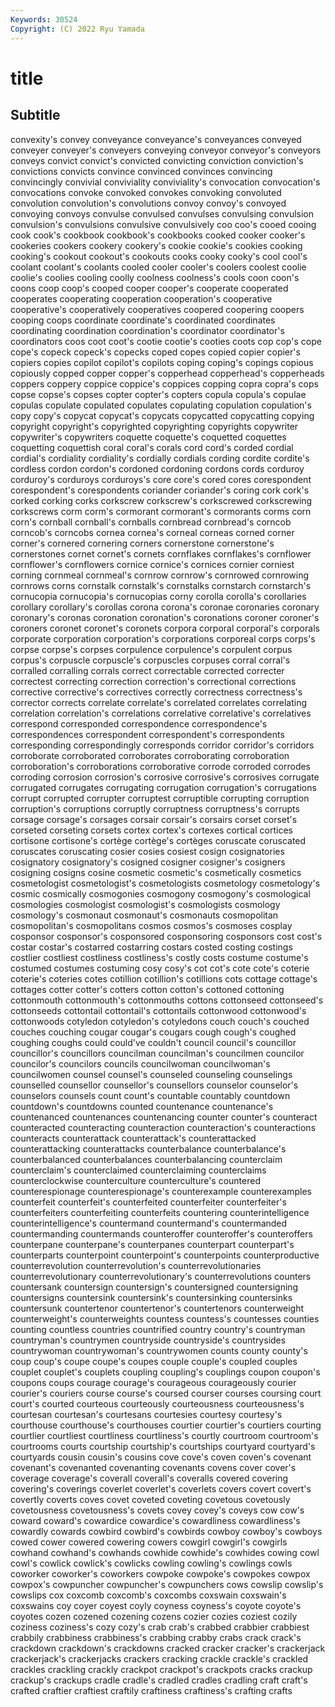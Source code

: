 ```yaml
---
Keywords: 30524
Copyright: (C) 2022 Ryu Yamada
---
```



# title

## Subtitle
 convexity's convey conveyance conveyance's conveyances conveyed conveyer
conveyer's conveyers conveying conveyor conveyor's conveyors conveys convict convict's convicted
convicting conviction conviction's convictions convicts convince convinced convinces convincing convincingly
convivial conviviality conviviality's convocation convocation's convocations convoke convoked convokes convoking
convoluted convolution convolution's convolutions convoy convoy's convoyed convoying convoys convulse
convulsed convulses convulsing convulsion convulsion's convulsions convulsive convulsively coo coo's
cooed cooing cook cook's cookbook cookbook's cookbooks cooked cooker cooker's
cookeries cookers cookery cookery's cookie cookie's cookies cooking cooking's cookout
cookout's cookouts cooks cooky cooky's cool cool's coolant coolant's coolants
cooled cooler cooler's coolers coolest coolie coolie's coolies cooling coolly
coolness coolness's cools coon coon's coons coop coop's cooped cooper
cooper's cooperate cooperated cooperates cooperating cooperation cooperation's cooperative cooperative's cooperatively
cooperatives coopered coopering coopers cooping coops coordinate coordinate's coordinated coordinates
coordinating coordination coordination's coordinator coordinator's coordinators coos coot coot's cootie
cootie's cooties coots cop cop's cope cope's copeck copeck's copecks
coped copes copied copier copier's copiers copies copilot copilot's copilots
coping coping's copings copious copiously copped copper copper's copperhead copperhead's
copperheads coppers coppery coppice coppice's coppices copping copra copra's cops
copse copse's copses copter copter's copters copula copula's copulae copulas
copulate copulated copulates copulating copulation copulation's copy copy's copycat copycat's
copycats copycatted copycatting copying copyright copyright's copyrighted copyrighting copyrights copywriter
copywriter's copywriters coquette coquette's coquetted coquettes coquetting coquettish coral coral's
corals cord cord's corded cordial cordial's cordiality cordiality's cordially cordials
cording cordite cordite's cordless cordon cordon's cordoned cordoning cordons cords
corduroy corduroy's corduroys corduroys's core core's cored cores corespondent corespondent's
corespondents coriander coriander's coring cork cork's corked corking corks corkscrew
corkscrew's corkscrewed corkscrewing corkscrews corm corm's cormorant cormorant's cormorants corms
corn corn's cornball cornball's cornballs cornbread cornbread's corncob corncob's corncobs
cornea cornea's corneal corneas corned corner corner's cornered cornering corners
cornerstone cornerstone's cornerstones cornet cornet's cornets cornflakes cornflakes's cornflower cornflower's
cornflowers cornice cornice's cornices cornier corniest corning cornmeal cornmeal's cornrow
cornrow's cornrowed cornrowing cornrows corns cornstalk cornstalk's cornstalks cornstarch cornstarch's
cornucopia cornucopia's cornucopias corny corolla corolla's corollaries corollary corollary's corollas
corona corona's coronae coronaries coronary coronary's coronas coronation coronation's coronations
coroner coroner's coroners coronet coronet's coronets corpora corporal corporal's corporals
corporate corporation corporation's corporations corporeal corps corps's corpse corpse's corpses
corpulence corpulence's corpulent corpus corpus's corpuscle corpuscle's corpuscles corpuses corral
corral's corralled corralling corrals correct correctable corrected correcter correctest correcting
correction correction's correctional corrections corrective corrective's correctives correctly correctness correctness's
corrector corrects correlate correlate's correlated correlates correlating correlation correlation's correlations
correlative correlative's correlatives correspond corresponded correspondence correspondence's correspondences correspondent correspondent's
correspondents corresponding correspondingly corresponds corridor corridor's corridors corroborate corroborated corroborates
corroborating corroboration corroboration's corroborations corroborative corrode corroded corrodes corroding corrosion
corrosion's corrosive corrosive's corrosives corrugate corrugated corrugates corrugating corrugation corrugation's
corrugations corrupt corrupted corrupter corruptest corruptible corrupting corruption corruption's corruptions
corruptly corruptness corruptness's corrupts corsage corsage's corsages corsair corsair's corsairs
corset corset's corseted corseting corsets cortex cortex's cortexes cortical cortices
cortisone cortisone's cortège cortège's cortèges coruscate coruscated coruscates coruscating cosier
cosies cosiest cosign cosignatories cosignatory cosignatory's cosigned cosigner cosigner's cosigners
cosigning cosigns cosine cosmetic cosmetic's cosmetically cosmetics cosmetologist cosmetologist's cosmetologists
cosmetology cosmetology's cosmic cosmically cosmogonies cosmogony cosmogony's cosmological cosmologies cosmologist
cosmologist's cosmologists cosmology cosmology's cosmonaut cosmonaut's cosmonauts cosmopolitan cosmopolitan's cosmopolitans
cosmos cosmos's cosmoses cosplay cosponsor cosponsor's cosponsored cosponsoring cosponsors cost
cost's costar costar's costarred costarring costars costed costing costings costlier
costliest costliness costliness's costly costs costume costume's costumed costumes costuming
cosy cosy's cot cot's cote cote's coterie coterie's coteries cotes
cotillion cotillion's cotillions cots cottage cottage's cottages cotter cotter's cotters
cotton cotton's cottoned cottoning cottonmouth cottonmouth's cottonmouths cottons cottonseed cottonseed's
cottonseeds cottontail cottontail's cottontails cottonwood cottonwood's cottonwoods cotyledon cotyledon's cotyledons
couch couch's couched couches couching cougar cougar's cougars cough cough's
coughed coughing coughs could could've couldn't council council's councillor councillor's
councillors councilman councilman's councilmen councilor councilor's councilors councils councilwoman councilwoman's
councilwomen counsel counsel's counseled counseling counselings counselled counsellor counsellor's counsellors
counselor counselor's counselors counsels count count's countable countably countdown countdown's
countdowns counted countenance countenance's countenanced countenances countenancing counter counter's counteract
counteracted counteracting counteraction counteraction's counteractions counteracts counterattack counterattack's counterattacked counterattacking
counterattacks counterbalance counterbalance's counterbalanced counterbalances counterbalancing counterclaim counterclaim's counterclaimed counterclaiming
counterclaims counterclockwise counterculture counterculture's countered counterespionage counterespionage's counterexample counterexamples counterfeit
counterfeit's counterfeited counterfeiter counterfeiter's counterfeiters counterfeiting counterfeits countering counterintelligence counterintelligence's
countermand countermand's countermanded countermanding countermands counteroffer counteroffer's counteroffers counterpane counterpane's
counterpanes counterpart counterpart's counterparts counterpoint counterpoint's counterpoints counterproductive counterrevolution counterrevolution's
counterrevolutionaries counterrevolutionary counterrevolutionary's counterrevolutions counters countersank countersign countersign's countersigned countersigning
countersigns countersink countersink's countersinking countersinks countersunk countertenor countertenor's countertenors counterweight
counterweight's counterweights countess countess's countesses counties counting countless countries countrified
country country's countryman countryman's countrymen countryside countryside's countrysides countrywoman countrywoman's
countrywomen counts county county's coup coup's coupe coupe's coupes couple
couple's coupled couples couplet couplet's couplets coupling coupling's couplings coupon
coupon's coupons coups courage courage's courageous courageously courier courier's couriers
course course's coursed courser courses coursing court court's courted courteous
courteously courteousness courteousness's courtesan courtesan's courtesans courtesies courtesy courtesy's courthouse
courthouse's courthouses courtier courtier's courtiers courting courtlier courtliest courtliness courtliness's
courtly courtroom courtroom's courtrooms courts courtship courtship's courtships courtyard courtyard's
courtyards cousin cousin's cousins cove cove's coven coven's covenant covenant's
covenanted covenanting covenants covens cover cover's coverage coverage's coverall coverall's
coveralls covered covering covering's coverings coverlet coverlet's coverlets covers covert
covert's covertly coverts coves covet coveted coveting covetous covetously covetousness
covetousness's covets covey covey's coveys cow cow's coward coward's cowardice
cowardice's cowardliness cowardliness's cowardly cowards cowbird cowbird's cowbirds cowboy cowboy's
cowboys cowed cower cowered cowering cowers cowgirl cowgirl's cowgirls cowhand
cowhand's cowhands cowhide cowhide's cowhides cowing cowl cowl's cowlick cowlick's
cowlicks cowling cowling's cowlings cowls coworker coworker's coworkers cowpoke cowpoke's
cowpokes cowpox cowpox's cowpuncher cowpuncher's cowpunchers cows cowslip cowslip's cowslips
cox coxcomb coxcomb's coxcombs coxswain coxswain's coxswains coy coyer coyest
coyly coyness coyness's coyote coyote's coyotes cozen cozened cozening cozens
cozier cozies coziest cozily coziness coziness's cozy cozy's crab crab's
crabbed crabbier crabbiest crabbily crabbiness crabbiness's crabbing crabby crabs crack
crack's crackdown crackdown's crackdowns cracked cracker cracker's crackerjack crackerjack's crackerjacks
crackers cracking crackle crackle's crackled crackles crackling crackly crackpot crackpot's
crackpots cracks crackup crackup's crackups cradle cradle's cradled cradles cradling
craft craft's crafted craftier craftiest craftily craftiness craftiness's crafting crafts
